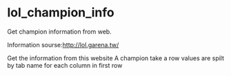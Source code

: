 # lol_champion_info
Get champion information from web.

Information sourse:http://lol.garena.tw/

Get the information from this website
A champion take a row
values are spilt by tab
name for each column in first row
